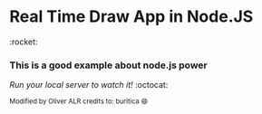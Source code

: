 <h1> Real Time Draw App in Node.JS </h1> :rocket:

<h3> This is a good example about node.js power </h3>

*Run your local server to watch it!* :octocat:

<small> Modified by Oliver ALR credits to: buritica :smile: </small> 

